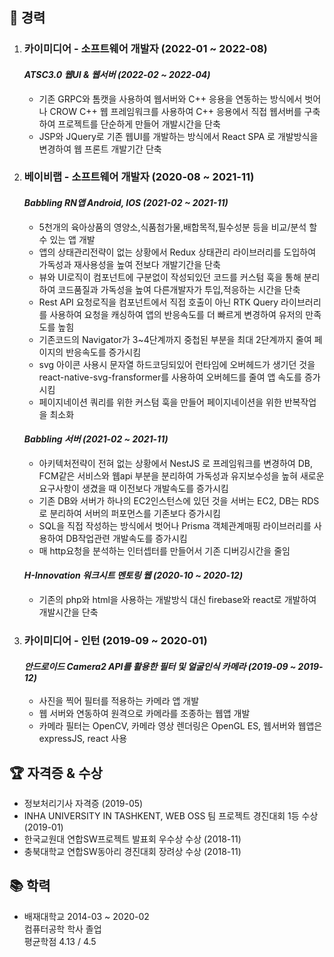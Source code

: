 <!-- # 최동우  
🏠 , ST, Country 
📬 cdwdong1@gmail.com  
📞 010-5327-1943  
🔗 GitHub: git  
🔗 Notion: lnkd   -->

## 💼 경력  
1. ### __카이미디어 - 소프트웨어 개발자 (2022-01 ~ 2022-08)__
    #### _ATSC3.0 웹UI & 웹서버 (2022-02 ~ 2022-04)_
    - 기존 GRPC와 톰캣을 사용하여 웹서버와 C++ 응용을 연동하는 방식에서 벗어나 CROW C++ 웹 프레임워크를 사용하여 C++ 응용에서 직접 웹서버를 구축하여 프로젝트를 단순하게 만들어 개발시간을 단축
    - JSP와 JQuery로 기존 웹UI를 개발하는 방식에서 React SPA 로 개발방식을 변경하여 웹 프론트 개발기간 단축

2. ### __베이비랩 - 소프트웨어 개발자  (2020-08 ~ 2021-11)__   
    #### _Babbling RN앱 Android, IOS (2021-02 ~ 2021-11)_  
    - 5천개의 육아상품의 영양소,식품첨가물,배합목적,필수성분 등을 비교/분석 할 수 있는 앱 개발  
    - 앱의 상태관리전략이 없는 상황에서 Redux 상태관리 라이브러리를 도입하여 가독성과 재사용성을 높여 전보다 개발기간을 단축  
    - 뷰와 UI로직이 컴포넌트에 구분없이 작성되있던 코드를 커스텀 훅을 통해 분리하여 코드품질과 가독성을 높여 다른개발자가 투입,적응하는 시간을 단축
    - Rest API 요청로직을 컴포넌트에서 직접 호출이 아닌 RTK Query 라이브러리를 사용하여 요청을 캐싱하여 앱의 반응속도를 더 빠르게 변경하여 유저의 만족도를 높힘
    - 기존코드의 Navigator가 3~4단계까지 중첩된 부분을 최대 2단계까지 줄여 페이지의 반응속도를 증가시킴
    - svg 아이콘 사용시 문자열 하드코딩되있어 런타임에 오버헤드가 생기던 것을 react-native-svg-fransformer를 사용하여 오버헤드를 줄여 앱 속도를 증가시킴  
    - 페이지네이션 쿼리를 위한 커스텀 훅을 만들어 페이지네이션을 위한 반복작업을 최소화

    #### _Babbling 서버 (2021-02 ~ 2021-11)_
    - 아키텍처전략이 전혀 없는 상황에서 NestJS 로 프레임워크를 변경하여 DB, FCM같은 서비스와 웹api 부분을 분리하여 가독성과 유지보수성을 높혀 새로운 요구사항이 생겼을 때 이전보다 개발속도를 증가시킴
    - 기존 DB와 서버가 하나의 EC2인스턴스에 있던 것을 서버는 EC2, DB는 RDS로 분리하여 서버의 퍼포먼스를 기존보다 증가시킴
    - SQL을 직접 작성하는 방식에서 벗어나 Prisma 객체관계매핑 라이브러리를 사용하여 DB작업관련 개발속도를 증가시킴
    - 매 http요청을 분석하는 인터셉터를 만들어서 기존 디버깅시간을 줄임

    #### _H-Innovation 워크시트 멘토링 웹 (2020-10 ~ 2020-12)_  
    - 기존의 php와 html을 사용하는 개발방식 대신 firebase와 react로 개발하여 개발시간을 단축   


3. ### __카이미디어 - 인턴  (2019-09 ~ 2020-01)__  
    #### _안드로이드 Camera2 API를 활용한 필터 및 얼굴인식 카메라 (2019-09 ~ 2019-12)_  
    - 사진을 찍어 필터를 적용하는 카메라 앱 개발
    - 웹 서버와 연동하여 원격으로 카메라를 조종하는 웹앱 개발
    - 카메라 필터는 OpenCV, 카메라 영상 렌더링은 OpenGL ES, 웹서버와 웹앱은 expressJS, react 사용

## 🏆 자격증 & 수상  
- 정보처리기사 자격증 (2019-05)  
- INHA UNIVERSITY IN TASHKENT, WEB OSS 팀 프로젝트 경진대회 1등 수상 (2019-01)  
- 한국교원대 연합SW프로젝트 발표회 우수상 수상 (2018-11)  
- 충북대학교 연합SW동아리 경진대회 장려상 수상 (2018-11)

## 📚 학력  
- 배재대학교 2014-03 ~ 2020-02  
컴퓨터공학 학사 졸업  
평균학점 4.13 / 4.5  



<!-- ### Hi there 👋 -->
<!--
**cdwdong/cdwdong** is a ✨ _special_ ✨ repository because its `README.md` (this file) appears on your GitHub profile.

Here are some ideas to get you started:

- 🔭 I’m currently working on ...
- 🌱 I’m currently learning ...
- 👯 I’m looking to collaborate on ...
- 🤔 I’m looking for help with ...
- 💬 Ask me about ...
- 📫 How to reach me: ...
- 😄 Pronouns: ...
- ⚡ Fun fact: ...
-->
